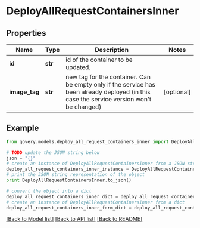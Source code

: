 # DeployAllRequestContainersInner


## Properties

Name | Type | Description | Notes
------------ | ------------- | ------------- | -------------
**id** | **str** | id of the container to be updated. | 
**image_tag** | **str** | new tag for the container. Can be empty only if the service has been already deployed (in this case the service version won&#39;t be changed) | [optional] 

## Example

```python
from qovery.models.deploy_all_request_containers_inner import DeployAllRequestContainersInner

# TODO update the JSON string below
json = "{}"
# create an instance of DeployAllRequestContainersInner from a JSON string
deploy_all_request_containers_inner_instance = DeployAllRequestContainersInner.from_json(json)
# print the JSON string representation of the object
print DeployAllRequestContainersInner.to_json()

# convert the object into a dict
deploy_all_request_containers_inner_dict = deploy_all_request_containers_inner_instance.to_dict()
# create an instance of DeployAllRequestContainersInner from a dict
deploy_all_request_containers_inner_form_dict = deploy_all_request_containers_inner.from_dict(deploy_all_request_containers_inner_dict)
```
[[Back to Model list]](../README.md#documentation-for-models) [[Back to API list]](../README.md#documentation-for-api-endpoints) [[Back to README]](../README.md)



